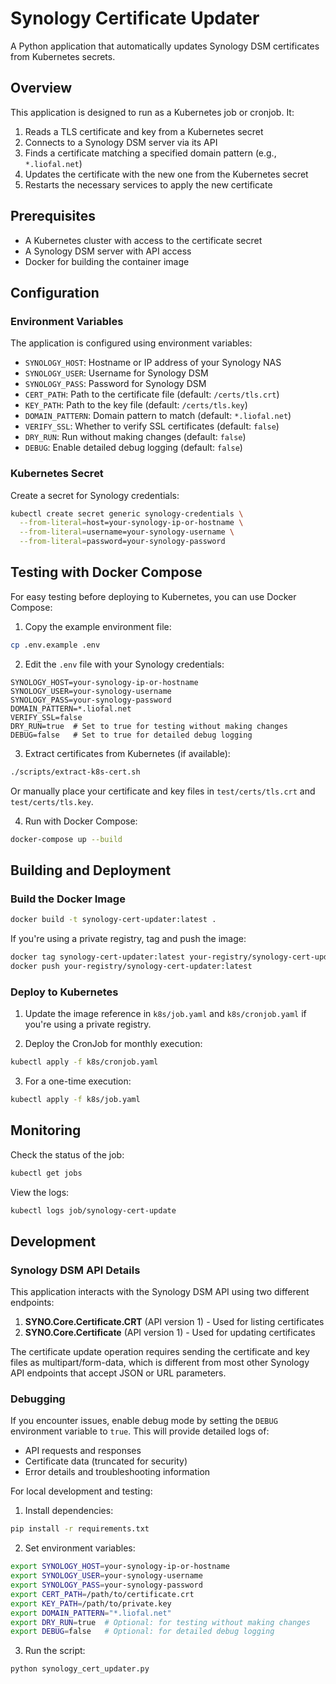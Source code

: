 # Synology Certificate Updater

A Python application that automatically updates Synology DSM certificates from Kubernetes secrets.

## Overview

This application is designed to run as a Kubernetes job or cronjob. It:

1. Reads a TLS certificate and key from a Kubernetes secret
2. Connects to a Synology DSM server via its API
3. Finds a certificate matching a specified domain pattern (e.g., `*.liofal.net`)
4. Updates the certificate with the new one from the Kubernetes secret
5. Restarts the necessary services to apply the new certificate

## Prerequisites

- A Kubernetes cluster with access to the certificate secret
- A Synology DSM server with API access
- Docker for building the container image

## Configuration

### Environment Variables

The application is configured using environment variables:

- `SYNOLOGY_HOST`: Hostname or IP address of your Synology NAS
- `SYNOLOGY_USER`: Username for Synology DSM
- `SYNOLOGY_PASS`: Password for Synology DSM
- `CERT_PATH`: Path to the certificate file (default: `/certs/tls.crt`)
- `KEY_PATH`: Path to the key file (default: `/certs/tls.key`)
- `DOMAIN_PATTERN`: Domain pattern to match (default: `*.liofal.net`)
- `VERIFY_SSL`: Whether to verify SSL certificates (default: `false`)
- `DRY_RUN`: Run without making changes (default: `false`)
- `DEBUG`: Enable detailed debug logging (default: `false`)

### Kubernetes Secret

Create a secret for Synology credentials:

```bash
kubectl create secret generic synology-credentials \
  --from-literal=host=your-synology-ip-or-hostname \
  --from-literal=username=your-synology-username \
  --from-literal=password=your-synology-password
```

## Testing with Docker Compose

For easy testing before deploying to Kubernetes, you can use Docker Compose:

1. Copy the example environment file:

```bash
cp .env.example .env
```

2. Edit the `.env` file with your Synology credentials:

```
SYNOLOGY_HOST=your-synology-ip-or-hostname
SYNOLOGY_USER=your-synology-username
SYNOLOGY_PASS=your-synology-password
DOMAIN_PATTERN=*.liofal.net
VERIFY_SSL=false
DRY_RUN=true  # Set to true for testing without making changes
DEBUG=false   # Set to true for detailed debug logging
```

3. Extract certificates from Kubernetes (if available):

```bash
./scripts/extract-k8s-cert.sh
```

Or manually place your certificate and key files in `test/certs/tls.crt` and `test/certs/tls.key`.

4. Run with Docker Compose:

```bash
docker-compose up --build
```

## Building and Deployment

### Build the Docker Image

```bash
docker build -t synology-cert-updater:latest .
```

If you're using a private registry, tag and push the image:

```bash
docker tag synology-cert-updater:latest your-registry/synology-cert-updater:latest
docker push your-registry/synology-cert-updater:latest
```

### Deploy to Kubernetes

1. Update the image reference in `k8s/job.yaml` and `k8s/cronjob.yaml` if you're using a private registry.

2. Deploy the CronJob for monthly execution:

```bash
kubectl apply -f k8s/cronjob.yaml
```

3. For a one-time execution:

```bash
kubectl apply -f k8s/job.yaml
```

## Monitoring

Check the status of the job:

```bash
kubectl get jobs
```

View the logs:

```bash
kubectl logs job/synology-cert-update
```

## Development

### Synology DSM API Details

This application interacts with the Synology DSM API using two different endpoints:

1. **SYNO.Core.Certificate.CRT** (API version 1) - Used for listing certificates
2. **SYNO.Core.Certificate** (API version 1) - Used for updating certificates

The certificate update operation requires sending the certificate and key files as multipart/form-data, which is different from most other Synology API endpoints that accept JSON or URL parameters.

### Debugging

If you encounter issues, enable debug mode by setting the `DEBUG` environment variable to `true`. This will provide detailed logs of:

- API requests and responses
- Certificate data (truncated for security)
- Error details and troubleshooting information

For local development and testing:

1. Install dependencies:

```bash
pip install -r requirements.txt
```

2. Set environment variables:

```bash
export SYNOLOGY_HOST=your-synology-ip-or-hostname
export SYNOLOGY_USER=your-synology-username
export SYNOLOGY_PASS=your-synology-password
export CERT_PATH=/path/to/certificate.crt
export KEY_PATH=/path/to/private.key
export DOMAIN_PATTERN="*.liofal.net"
export DRY_RUN=true  # Optional: for testing without making changes
export DEBUG=false   # Optional: for detailed debug logging
```

3. Run the script:

```bash
python synology_cert_updater.py
```
